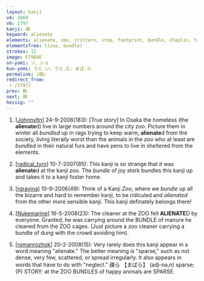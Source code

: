 ```yaml
---
layout: kanji
v4: 1668
v6: 1797
kanji: 疎
keyword: alienate
elements: alienate, zoo, critters, stop, footprint, bundle, Chaplin, tree, wood, mouth
elementsTree: l(zoo, bundle)
strokes: 12
image: E7968E
on-yomi: ソ、ショ
kun-yomi: うと.い、うと.む、まば.ら
permalink: /疎/
redirect_from:
 - /1797/
prev: 勅
next: 辣
heisig: ""
---
```


1) [<a href="http://kanji.koohii.com/profile/Johnnyltn">Johnnyltn</a>] 24-9-2006(183): [True story] In Osaka the homeless (the<strong> alienate</strong>d) live in large numbers around the city <em>zoo</em>. Picture them in winter all <em>bundled</em> up in rags trying to keep warm,<strong> alienate</strong>d from the society, living literally worst than the animals in the <em>zoo</em> who at least are <em>bundled</em> in their natural furs and have pens to live in sheltered from the elements.

2) [<a href="http://kanji.koohii.com/profile/radical_tyro">radical_tyro</a>] 10-7-2007(85): This kanji is so strange that it was<strong> alienate</strong>d at the kanji <em>zoo</em>. The <em>bundle</em> of joy stork bundles this kanji up and takes it to a kanji foster home.

3) [<a href="http://kanji.koohii.com/profile/rgravina">rgravina</a>] 10-9-2006(49): Think of a Kanji <em>Zoo</em>, where we <em>bundle</em> up all the bizarre and hard to remember kanji, to be ridiculed and <em>alienated</em> from the other more sensible kanji. This kanji definately belongs there!

4) [<a href="http://kanji.koohii.com/profile/Nukemarine">Nukemarine</a>] 16-5-2008(23): The cleaner at the ZOO felt<strong> ALIENATE</strong>D by everyone. Granted, he was carrying around the BUNDLE of manure he cleaned from the ZOO cages. (Just picture a zoo cleaner carrying a bundle of dung with the crowd avoiding him).

5) [<a href="http://kanji.koohii.com/profile/romanrozhok">romanrozhok</a>] 20-2-2008(15): Very rarely does this kanji appear in a word meaning &quot;alienate.&quot; The better meaning is &quot;sparse,&quot; such as not dense, very few, scattered, or spread irregularly. It also appears in words that have to do with &quot;neglect.&quot; 疎ら 【まばら】 (adj-na,n) sparse; (P) STORY: at the ZOO BUNDLES of happy animals are SPARSE.

